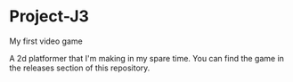 # Project-J3
My first video game

A 2d platformer that I'm making in my spare time.
You can find the game in the releases section of this repository.
